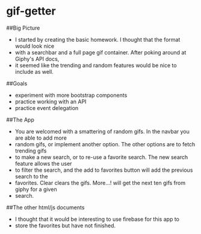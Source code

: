 # gif-getter

##Big Picture
* I started by creating the basic homework.  I thought that the format would look nice
* with a searchbar and a full page gif container.  After poking around at Giphy's API docs,
* it seemed like the trending and random features would be nice to include as well.

##Goals
* experiment with more bootstrap components
* practice working with an API
* practice event delegation

##The App
* You are welcomed with a smattering of random gifs.  In the navbar you are able to add more
* random gifs, or implement another option.  The other options are to fetch trending gifs
* to make a new search, or to re-use a favorite search.  The new search feature allows the user 
* to filter the search, and the add to favorites button will add the previous search to the 
* favorites.  Clear clears the gifs.  More...! will get the next ten gifs from giphy for a given 
* search.

##The other html/js documents
* I thought that it would be interesting to use firebase for this app to 
* store the favorites but have not finished.
